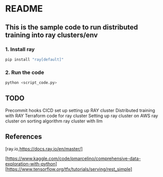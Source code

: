 # README

## This is the sample code to run distributed training into ray clusters/env

### 1. Install ray
```bash
pip install "ray[default]"
```

### 2. Run the code
```bash
python <script_code.py>
```



## TODO
Precommit hooks
CICD set up setting up RAY cluster
Distributed training with RAY
Terraform code for ray cluster
Setting up ray cluster on AWS
ray cluster on sorting algorithm
ray cluster with llm

## References
[ray.io,https://docs.ray.io/en/master/]

[https://www.kaggle.com/code/pmarcelino/comprehensive-data-exploration-with-python]
[https://www.tensorflow.org/tfx/tutorials/serving/rest_simple]
